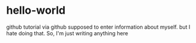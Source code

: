 # hello-world
github tutorial via github
supposed to enter information about myself.
but I hate doing that. So, I'm just writing anything here
